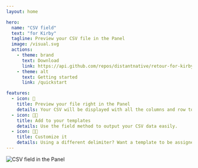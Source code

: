 ```yaml
---
layout: home

hero:
  name: "CSV field"
  text: "for Kirby"
  tagline: Preview your CSV file in the Panel
  image: /visual.svg
  actions:
    - theme: brand
      text: Download
      link: https://api.github.com/repos/distantnative/retour-for-kirby/zipball
    - theme: alt
      text: Getting started
      link: /quickstart

features:
  - icon: 👀
    title: Preview your file right in the Panel
    details: Your CSV will be displayed with all the columns and row to show you your data at a glance.
  - icon: 🧑‍💻
    title: Add to your templates
    details: Use the field method to output your CSV data easily.
  - icon: 👩‍🍳
    title: Customize it
    details: Using a different delimiter? Want a template to be assigned on upload? No problem.
---
```


![CSV field in the Panel](/csv-field.png)
